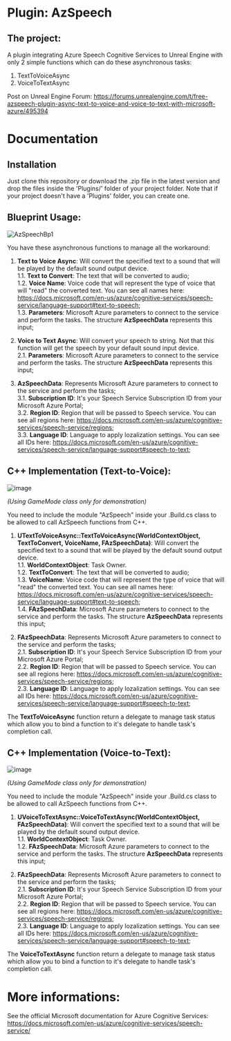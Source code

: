 # Plugin: AzSpeech
## The project:

A plugin integrating Azure Speech Cognitive Services to Unreal Engine with only 2 simple functions which can do these asynchronous tasks: 
1. TextToVoiceAsync
2. VoiceToTextAsync

Post on Unreal Engine Forum: https://forums.unrealengine.com/t/free-azspeech-plugin-async-text-to-voice-and-voice-to-text-with-microsoft-azure/495394

# Documentation
## Installation
Just clone this repository or download the .zip file in the latest version and drop the files inside the 'Plugins/' folder of your project folder.
Note that if your project doesn't have a 'Plugins' folder, you can create one.

## Blueprint Usage:

![AzSpeechBp1](https://user-images.githubusercontent.com/77353979/154168457-909aa90a-c816-40a7-b627-0404044b7f34.png)

You have these asynchronous functions to manage all the workaround:

1. **Text to Voice Async**: Will convert the specified text to a sound that will be played by the default sound output device.  
1.1. **Text to Convert**: The text that will be converted to audio;  
1.2. **Voice Name**: Voice code that will represent the type of voice that will "read" the converted text. You can see all names here: https://docs.microsoft.com/en-us/azure/cognitive-services/speech-service/language-support#text-to-speech;  
1.3. **Parameters**: Microsoft Azure parameters to connect to the service and perform the tasks. The structure **AzSpeechData** represents this input;  

2. **Voice to Text Async**: Will convert your speech to string. Not that this function will get the speech by your default sound input device.  
2.1. **Parameters**: Microsoft Azure parameters to connect to the service and perform the tasks. The structure **AzSpeechData** represents this input;  

3. **AzSpeechData**: Represents Microsoft Azure parameters to connect to the service and perform the tasks;  
3.1. **Subscription ID**: It's your Speech Service Subscription ID from your Microsoft Azure Portal;  
3.2. **Region ID**: Region that will be passed to Speech service. You can see all regions here: https://docs.microsoft.com/en-us/azure/cognitive-services/speech-service/regions;  
3.3. **Language ID**: Language to apply lozalization settings. You can see all IDs here: https://docs.microsoft.com/en-us/azure/cognitive-services/speech-service/language-support#speech-to-text;  

## C++ Implementation (Text-to-Voice):

![image](https://user-images.githubusercontent.com/77353979/154168468-7ef7fda0-f47c-4a8e-b9a2-fef94a59073b.png)

_(Using GameMode class only for demonstration)_

You need to include the module "AzSpeech" inside your .Build.cs class to be allowed to call AzSpeech functions from C++.

1. **UTextToVoiceAsync::TextToVoiceAsync(WorldContextObject, TextToConvert, VoiceName, FAzSpeechData)**: Will convert the specified text to a sound that will be played by the default sound output device.  
1.1. **WorldContextObject**: Task Owner.  
1.2. **TextToConvert**: The text that will be converted to audio;  
1.3. **VoiceName**: Voice code that will represent the type of voice that will "read" the converted text. You can see all names here: https://docs.microsoft.com/en-us/azure/cognitive-services/speech-service/language-support#text-to-speech;  
1.4. **FAzSpeechData**: Microsoft Azure parameters to connect to the service and perform the tasks. The structure **AzSpeechData** represents this input;  


2. **FAzSpeechData**: Represents Microsoft Azure parameters to connect to the service and perform the tasks;  
2.1. **Subscription ID**: It's your Speech Service Subscription ID from your Microsoft Azure Portal;  
2.2. **Region ID**: Region that will be passed to Speech service. You can see all regions here: https://docs.microsoft.com/en-us/azure/cognitive-services/speech-service/regions;  
2.3. **Language ID**: Language to apply lozalization settings. You can see all IDs here: https://docs.microsoft.com/en-us/azure/cognitive-services/speech-service/language-support#speech-to-text; 

The **TextToVoiceAsync** function return a delegate to manage task status which allow you to bind a function to it's delegate to handle task's completion call.

## C++ Implementation (Voice-to-Text):

![image](https://user-images.githubusercontent.com/77353979/154168475-f277e85d-7d1a-482a-9d09-97f0947bad1d.png)

_(Using GameMode class only for demonstration)_

You need to include the module "AzSpeech" inside your .Build.cs class to be allowed to call AzSpeech functions from C++.

1. **UVoiceToTextAsync::VoiceToTextAsync(WorldContextObject, FAzSpeechData)**: Will convert the specified text to a sound that will be played by the default sound output device.  
1.1. **WorldContextObject**: Task Owner.  
1.2. **FAzSpeechData**: Microsoft Azure parameters to connect to the service and perform the tasks. The structure **AzSpeechData** represents this input;  

2. **FAzSpeechData**: Represents Microsoft Azure parameters to connect to the service and perform the tasks;  
2.1. **Subscription ID**: It's your Speech Service Subscription ID from your Microsoft Azure Portal;  
2.2. **Region ID**: Region that will be passed to Speech service. You can see all regions here: https://docs.microsoft.com/en-us/azure/cognitive-services/speech-service/regions;  
2.3. **Language ID**: Language to apply lozalization settings. You can see all IDs here: https://docs.microsoft.com/en-us/azure/cognitive-services/speech-service/language-support#speech-to-text; 

The **VoiceToTextAsync** function return a delegate to manage task status which allow you to bind a function to it's delegate to handle task's completion call.

# More informations:
See the official Microsoft documentation for Azure Cognitive Services: https://docs.microsoft.com/en-us/azure/cognitive-services/speech-service/
